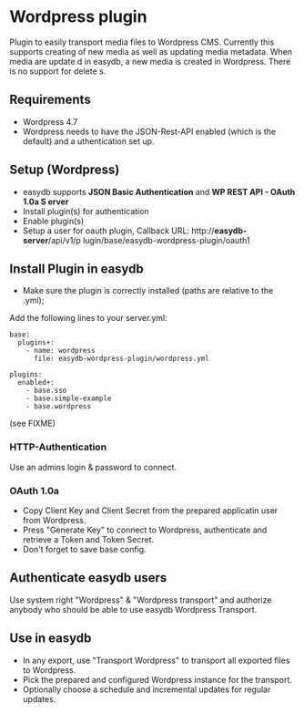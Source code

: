 # Wordpress plugin

Plugin to easily transport media files to Wordpress CMS. Currently this supports
 creating of new media as well as updating media metadata. When media are update
d in easydb, a new media is created in Wordpress. There is no support for delete
s.

## Requirements

* Wordpress 4.7
* Wordpress needs to have the JSON-Rest-API enabled (which is the default) and a
uthentication set up.

## Setup (Wordpress)

* easydb supports **JSON Basic Authentication** and **WP REST API - OAuth 1.0a S
erver**
 * Install plugin(s) for authentication
 * Enable plugin(s)
 * Setup a user for oauth plugin, Callback URL: http://**easydb-server**/api/v1/p
lugin/base/easydb-wordpress-plugin/oauth1

## Install Plugin in easydb

* Make sure the plugin is correctly installed (paths are relative to the .yml);

Add the following lines to your server.yml:

```
base:
  plugins+:
    - name: wordpress
      file: easydb-wordpress-plugin/wordpress.yml

plugins:
  enabled+:
    - base.sso
    - base.simple-example
    - base.wordpress
```

(see FIXME)

### HTTP-Authentication

Use an admins login & password to connect.

### OAuth 1.0a

* Copy Client Key and Client Secret from the prepared applicatin user from Wordpress.
* Press "Generate Key" to connect to Wordpress, authenticate and retrieve a Token and Token Secret.
* Don't forget to save base config.

## Authenticate easydb users

Use system right "Wordpress" & "Wordpress transport" and authorize anybody who should be able to use easydb Wordpress Transport.

## Use in easydb

* In any export, use "Transport Wordpress" to transport all exported files to Wordpress.
* Pick the prepared and configured Wordpress instance for the transport.
* Optionally choose a schedule and incremental updates for regular updates.
